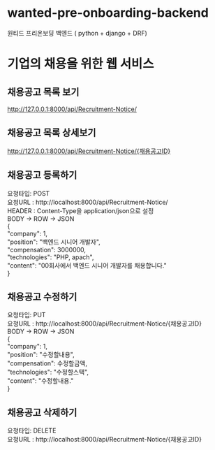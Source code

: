 # wanted-pre-onboarding-backend
원티드 프리온보딩 백엔드
( python + django + DRF)

# 기업의 채용을 위한 웹 서비스

## 채용공고 목록 보기  
http://127.0.0.1:8000/api/Recruitment-Notice/  

## 채용공고 목록 상세보기  
http://127.0.0.1:8000/api/Recruitment-Notice/{채용공고ID}  
  
## 채용공고 등록하기  
요청타입: POST  
요청URL : http://localhost:8000/api/Recruitment-Notice/  
HEADER : Content-Type을 application/json으로 설정  
BODY -> ROW -> JSON  
{  
    "company": 1,  
    "position": "백엔드 시니어 개발자",  
    "compensation": 3000000,  
    "technologies": "PHP, apach",  
    "content": "00회사에서 백엔드 시니어 개발자를 채용합니다."  
}  
  
## 채용공고 수정하기  
요청타입: PUT  
요청URL : http://localhost:8000/api/Recruitment-Notice/{채용공고ID}  
BODY -> ROW -> JSON  
{  
    "company": 1,  
    "position": "수정할내용",  
    "compensation": 수정할금액,  
    "technologies": "수정할스택",  
    "content": "수정할내용."  
}  
  
## 채용공고 삭제하기  
요청타입: DELETE  
요청URL : http://localhost:8000/api/Recruitment-Notice/{채용공고ID}  
  
